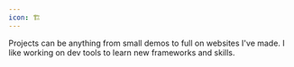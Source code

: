 ```yaml
---
icon: 🏗️
---
```



Projects can be anything from small demos to full on websites I've made. I like working on dev tools to learn new frameworks and skills.